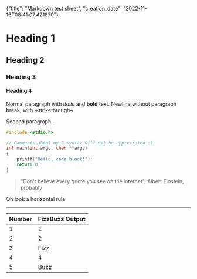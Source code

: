 {"title": "Markdown test sheet", "creation_date": "2022-11-16T08:41:07.421870"}

# Heading 1

## Heading 2

### Heading 3

#### Heading 4

Normal paragraph with *italic* and **bold** text.
Newline without paragraph break, with ~strikethrough~.

Second paragraph.

```c
#include <stdio.h>

// Comments about my C syntax will not be appreciated :)
int main(int argc, char **argv)
{
    printf("Hello, code block!");
    return 0;
}
```

> "Don't believe every quote you see on the internet", Albert Einstein, probably

Oh look a horizontal rule

---


| Number | FizzBuzz Output |
|--------|-----------------|
| 1      | 1               |
| 2      | 2               |
| 3      | Fizz            |
| 4      | 4               |
| 5      | Buzz            |


